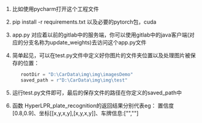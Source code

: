 1. 比如使用pycharm打开这个工程文件

2. pip install -r requirements.txt 以及必要的pytorch包，cuda

3. app.py 对应着以前的gitlab中的服务端，你可以使用gitlab中的java客户端(对应的分支名称为update_weights)去访问这个app.py文件

4. 简单起见，可以在test.py文件中定义好你图片的文件夹位置以及处理图片被保存的位置：

    ```python
       rootDir = "D:\CarData\img\img\imagesDemo"
       saved_path = r"D:\CarData\img\img\test"
    ```

5. 运行test.py文件即可，最后的保存文件的路径在你定义的saved_path中

6. 函数 HyperLPR_plate_recognition的返回结果分别代表eg：
    置信度[0.8,0.9]、坐标[[x,y,x,y],[x,y,x,y]]、车牌信息:["",""]
    






